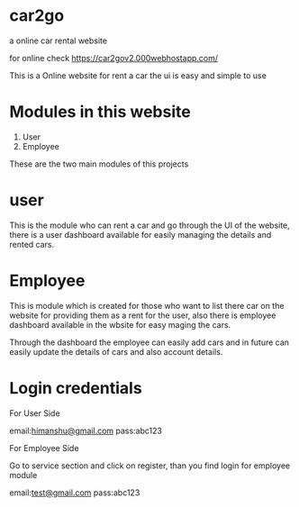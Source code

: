 # car2go
a online car rental website

for online check 
https://car2gov2.000webhostapp.com/

This is a Online website for rent a car the ui is easy and simple to use

# Modules in this website

1. User
2. Employee

These are the two main modules of this projects

# user 

This is the module who can rent a car and go through the UI of the website, there is a user dashboard available for easily managing the details and rented cars.

# Employee

This is module which is created for those who want to list there car on the website for providing them as a rent for the user, also there is employee dashboard available in the wbsite for easy maging the cars.

Through the dashboard the employee can easily add cars and in future can easily update the details of cars and also account details.

# Login credentials

For User Side

email:himanshu@gmail.com
pass:abc123

For Employee Side

Go to service section and click on register, than you find login for employee module

email:test@gmail.com
pass:abc123





